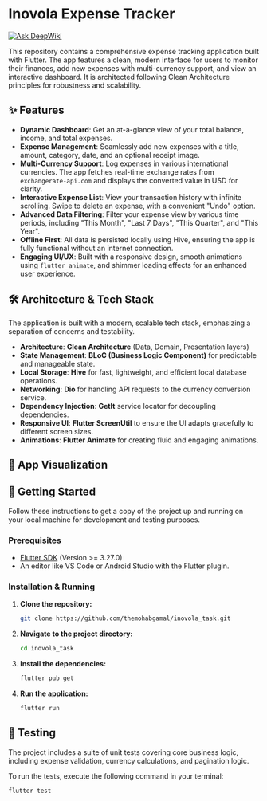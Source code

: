 # Inovola Expense Tracker
[![Ask DeepWiki](https://devin.ai/assets/askdeepwiki.png)](https://deepwiki.com/themohabgamal/inovola_task)

This repository contains a comprehensive expense tracking application built with Flutter. The app features a clean, modern interface for users to monitor their finances, add new expenses with multi-currency support, and view an interactive dashboard. It is architected following Clean Architecture principles for robustness and scalability.

## ✨ Features

- **Dynamic Dashboard**: Get an at-a-glance view of your total balance, income, and total expenses.
- **Expense Management**: Seamlessly add new expenses with a title, amount, category, date, and an optional receipt image.
- **Multi-Currency Support**: Log expenses in various international currencies. The app fetches real-time exchange rates from `exchangerate-api.com` and displays the converted value in USD for clarity.
- **Interactive Expense List**: View your transaction history with infinite scrolling. Swipe to delete an expense, with a convenient "Undo" option.
- **Advanced Data Filtering**: Filter your expense view by various time periods, including "This Month", "Last 7 Days", "This Quarter", and "This Year".
- **Offline First**: All data is persisted locally using Hive, ensuring the app is fully functional without an internet connection.
- **Engaging UI/UX**: Built with a responsive design, smooth animations using `flutter_animate`, and shimmer loading effects for an enhanced user experience.

## 🛠️ Architecture & Tech Stack

The application is built with a modern, scalable tech stack, emphasizing a separation of concerns and testability.

- **Architecture**: **Clean Architecture** (Data, Domain, Presentation layers)
- **State Management**: **BLoC (Business Logic Component)** for predictable and manageable state.
- **Local Storage**: **Hive** for fast, lightweight, and efficient local database operations.
- **Networking**: **Dio** for handling API requests to the currency conversion service.
- **Dependency Injection**: **GetIt** service locator for decoupling dependencies.
- **Responsive UI**: **Flutter ScreenUtil** to ensure the UI adapts gracefully to different screen sizes.
- **Animations**: **Flutter Animate** for creating fluid and engaging animations.
## 📱 App Visualization

## 🚀 Getting Started

Follow these instructions to get a copy of the project up and running on your local machine for development and testing purposes.

### Prerequisites

- [Flutter SDK](https://flutter.dev/docs/get-started/install) (Version >= 3.27.0)
- An editor like VS Code or Android Studio with the Flutter plugin.

### Installation & Running

1.  **Clone the repository:**
    ```sh
    git clone https://github.com/themohabgamal/inovola_task.git
    ```
2.  **Navigate to the project directory:**
    ```sh
    cd inovola_task
    ```
3.  **Install the dependencies:**
    ```sh
    flutter pub get
    ```
4.  **Run the application:**
    ```sh
    flutter run
    ```

## 🧪 Testing

The project includes a suite of unit tests covering core business logic, including expense validation, currency calculations, and pagination logic.

To run the tests, execute the following command in your terminal:
```sh
flutter test
